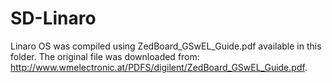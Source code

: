 SD-Linaro
=========
Linaro OS was compiled using ZedBoard_GSwEL_Guide.pdf available in this folder. The original file was downloaded from: http://www.wmelectronic.at/PDFS/digilent/ZedBoard_GSwEL_Guide.pdf. 